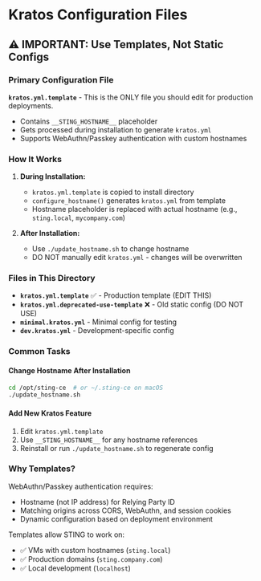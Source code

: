 # Kratos Configuration Files

## ⚠️ IMPORTANT: Use Templates, Not Static Configs

### Primary Configuration File

**`kratos.yml.template`** - This is the ONLY file you should edit for production deployments.

- Contains `__STING_HOSTNAME__` placeholder
- Gets processed during installation to generate `kratos.yml`
- Supports WebAuthn/Passkey authentication with custom hostnames

### How It Works

1. **During Installation:**
   - `kratos.yml.template` is copied to install directory
   - `configure_hostname()` generates `kratos.yml` from template
   - Hostname placeholder is replaced with actual hostname (e.g., `sting.local`, `mycompany.com`)

2. **After Installation:**
   - Use `./update_hostname.sh` to change hostname
   - DO NOT manually edit `kratos.yml` - changes will be overwritten

### Files in This Directory

- **`kratos.yml.template`** ✅ - Production template (EDIT THIS)
- **`kratos.yml.deprecated-use-template`** ❌ - Old static config (DO NOT USE)
- **`minimal.kratos.yml`** - Minimal config for testing
- **`dev.kratos.yml`** - Development-specific config

### Common Tasks

#### Change Hostname After Installation

```bash
cd /opt/sting-ce  # or ~/.sting-ce on macOS
./update_hostname.sh
```

#### Add New Kratos Feature

1. Edit `kratos.yml.template`
2. Use `__STING_HOSTNAME__` for any hostname references
3. Reinstall or run `./update_hostname.sh` to regenerate config

### Why Templates?

WebAuthn/Passkey authentication requires:
- Hostname (not IP address) for Relying Party ID
- Matching origins across CORS, WebAuthn, and session cookies
- Dynamic configuration based on deployment environment

Templates allow STING to work on:
- ✅ VMs with custom hostnames (`sting.local`)
- ✅ Production domains (`sting.company.com`)
- ✅ Local development (`localhost`)
